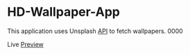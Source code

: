 # HD-Wallpaper-App

This application uses Unsplash [API](https://unsplash.com/developers) to fetch wallpapers. 0000

Live [Preview](https://hd-wallpapers4k.netlify.app/)
